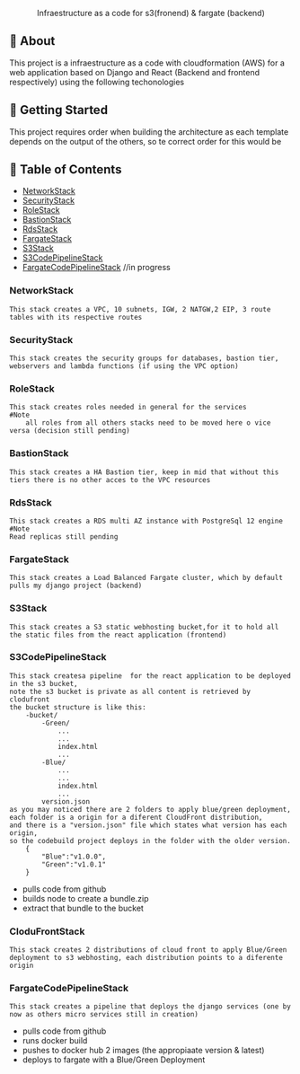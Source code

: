 

<p align="center"> Infraestructure as a code for s3(fronend) & fargate (backend)
    <br> 
</p>


## 🧐 About <a name = "about"></a>

This project is a infraestructure as a code with cloudformation (AWS) for a web application based on Django and React (Backend and frontend respectively) using the following techonologies

## 🏁 Getting Started <a name = "getting_started"></a>

This project requires order when building the architecture as each template depends on the output of the others, so te correct order for this would be


## 📝 Table of Contents

- [NetworkStack](#NetworkStack)
- [SecurityStack](#SecurityStack)
- [RoleStack](#RoleStack)
- [BastionStack](#BastionStack)
- [RdsStack](#RdsStack)
- [FargateStack](#FargateStack)
- [S3Stack](#S3Stack)
- [S3CodePipelineStack](#S3CodePipelineStack) 
- [FargateCodePipelineStack](#FargateCodePipelineStack) //in progress
### NetworkStack

    This stack creates a VPC, 10 subnets, IGW, 2 NATGW,2 EIP, 3 route tables with its respective routes

### SecurityStack

    This stack creates the security groups for databases, bastion tier, webservers and lambda functions (if using the VPC option)


### RoleStack

    This stack creates roles needed in general for the services
    #Note 
        all roles from all others stacks need to be moved here o vice versa (decision still pending)


### BastionStack

    This stack creates a HA Bastion tier, keep in mid that without this tiers there is no other acces to the VPC resources

### RdsStack
    This stack creates a RDS multi AZ instance with PostgreSql 12 engine
    #Note 
    Read replicas still pending

### FargateStack
    This stack creates a Load Balanced Fargate cluster, which by default pulls my django project (backend)
### S3Stack
    This stack creates a S3 static webhosting bucket,for it to hold all the static files from the react application (frontend)
### S3CodePipelineStack
    This stack createsa pipeline  for the react application to be deployed in the s3 bucket, 
    note the s3 bucket is private as all content is retrieved by clodufront
    the bucket structure is like this:
        -bucket/
            -Green/
                ...
                ...
                index.html
                ...
            -Blue/
                ...
                ...
                index.html
                ...
            version.json
    as you may noticed there are 2 folders to apply blue/green deployment,
    each folder is a origin for a diferent CloudFront distribution, 
    and there is a "version.json" file which states what version has each origin, 
    so the codebuild project deploys in the folder with the older version.
        {
            "Blue":"v1.0.0",
            "Green":"v1.0.1"
        }

* pulls code from github
* builds node to create a bundle.zip
* extract that bundle to the bucket
### CloduFrontStack
    This stack creates 2 distributions of cloud front to apply Blue/Green deployment to s3 webhosting, each distribution points to a diferente origin
    
### FargateCodePipelineStack
    This stack creates a pipeline that deploys the django services (one by now as others micro services still in creation)

* pulls code from github
* runs docker build
* pushes to docker hub 2 images (the appropiaate version & latest)
* deploys to fargate with a Blue/Green Deployment
